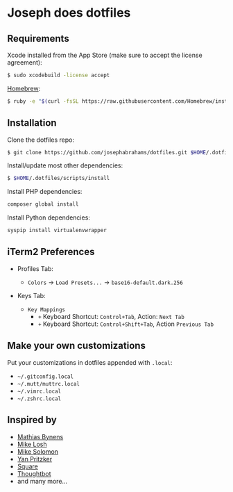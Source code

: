 Joseph does dotfiles
====================

Requirements
------------

Xcode installed from the App Store (make sure to accept the license agreement):

```bash
$ sudo xcodebuild -license accept
```

[Homebrew](http://brew.sh/):

```bash
$ ruby -e "$(curl -fsSL https://raw.githubusercontent.com/Homebrew/install/master/install)"
```

Installation
------------

Clone the dotfiles repo:

```bash
$ git clone https://github.com/josephabrahams/dotfiles.git $HOME/.dotfiles
```

Install/update most other dependencies:

```bash
$ $HOME/.dotfiles/scripts/install
```

Install PHP dependencies:
```bash
composer global install
```

Install Python dependencies:
```bash
syspip install virtualenvwrapper
```

iTerm2 Preferences
------------------

* Profiles Tab:
    * `Colors` &rarr; `Load Presets...` &rarr; `base16-default.dark.256`

* Keys Tab:
    * `Key Mappings`
        * `+` Keyboard Shortcut: `Control+Tab`, Action: `Next Tab`
        * `+` Keyboard Shortcut: `Control+Shift+Tab`, Action `Previous Tab`

Make your own customizations
----------------------------

Put your customizations in dotfiles appended with `.local`:

* `~/.gitconfig.local`
* `~/.mutt/muttrc.local`
* `~/.vimrc.local`
* `~/.zshrc.local`

Inspired by
-----------

* [Mathias Bynens](http://joseph.is/104CHsR)
* [Mike Losh](http://joseph.is/1zNYLIu)
* [Mike Solomon](http://joseph.is/1sLgmai)
* [Yan Pritzker](http://joseph.is/1yNOLLe)
* [Square](http://joseph.is/1FZKGbF)
* [Thoughtbot](http://joseph.is/1FZKRUl)
* and many more...
